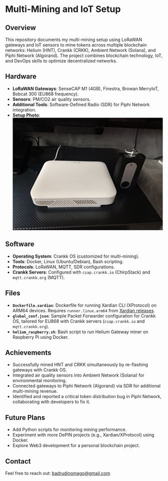 # Multi-Mining and IoT Setup

## Overview
This repository documents my multi-mining setup using LoRaWAN gateways and IoT sensors to mine tokens across multiple blockchain networks: Helium (HNT), Crankk (CRKK), Ambient Network (Solana), and Piphi Network (Algorand). The project combines blockchain technology, IoT, and DevOps skills to optimize decentralized networks.

## Hardware
- **LoRaWAN Gateways**: SenseCAP M1 (4GB), Finestra, Browan MerryIoT, Bobcat 300 (EU868 frequency).
- **Sensors**: PM/CO2 air quality sensors.
- **Additional Tools**: Software-Defined Radio (SDR) for Piphi Network integration.
- **Setup Photo**:  
  ![My Mining Setup](mining_setup.jpg)

## Software
- **Operating System**: Crankk OS (customized for multi-mining).
- **Tools**: Docker, Linux (Ubuntu/Debian), Bash scripting.
- **Protocols**: LoRaWAN, MQTT, SDR configurations.
- **Crankk Servers**: Configured with `csap.crankk.io` (ChirpStack) and `mqtt.crankk.org` (MQTT).

## Files
- **`Dockerfile.xardian`**: Dockerfile for running Xardian CLI (XProtocol) on ARM64 devices. Requires `runner.linux.arm64` from [Xardian releases](https://github.com/xprotocol-org/xardian/releases).
- **`global_conf.json`**: Sample Packet Forwarder configuration for Crankk OS, tailored for EU868 with Crankk servers (`csap.crankk.io` and `mqtt.crankk.org`).
- **`helium_raspberry.sh`**: Bash script to run Helium Gateway miner on Raspberry Pi using Docker.

## Achievements
- Successfully mined HNT and CRKK simultaneously by re-flashing gateways with Crankk OS.
- Integrated air quality sensors into Ambient Network (Solana) for environmental monitoring.
- Connected gateways to Piphi Network (Algorand) via SDR for additional multi-mining revenue.
- Identified and reported a critical token distribution bug in Piphi Network, collaborating with developers to fix it.

## Future Plans
- Add Python scripts for monitoring mining performance.
- Experiment with more DePIN projects (e.g., Xardian/XProtocol) using Docker.
- Explore Web3 development for a personal blockchain project.

## Contact
Feel free to reach out: [badrudinomago@gmail.com](mailto:badrudinomago@gmail.com)
